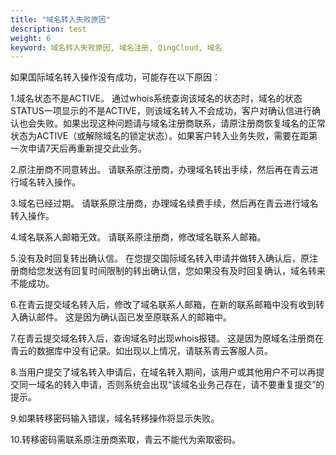 ```yaml
---
title: "域名转入失败原因"
description: test
weight: 6
keyword: 域名转入失败原因, 域名注册, QingCloud, 域名
---
```




如果国际域名转入操作没有成功，可能存在以下原因：

1.域名状态不是ACTIVE。
通过whois系统查询该域名的状态时，域名的状态STATUS一项显示的不是ACTIVE，则该域名转入不会成功，客户对确认信进行确认也会失败。如果出现这种问题请与域名注册商联系，请原注册商恢复域名的正常状态为ACTIVE（或解除域名的锁定状态）。如果客户转入业务失败，需要在距第一次申请7天后再重新提交此业务。

2.原注册商不同意转出。
请联系原注册商，办理域名转出手续，然后再在青云进行域名转入操作。

3.域名已经过期。
请联系原注册商，办理域名续费手续，然后再在青云进行域名转入操作。

4.域名联系人邮箱无效。
请联系原注册商，修改域名联系人邮箱。

5.没有及时回复转出确认信。
在您提交国际域名转入申请并做转入确认后，原注册商给您发送有回复时间限制的转出确认信，您如果没有及时回复确认，域名转来不能成功。

6.在青云提交域名转入后，修改了域名联系人邮箱，在新的联系邮箱中没有收到转入确认邮件。
这是因为确认函已发至原联系人的邮箱中。

7.在青云提交域名转入后，查询域名时出现whois报错。
这是因为原域名注册商在青云的数据库中没有记录。如出现以上情况，请联系青云客服人员。

8.当用户提交了域名转入申请后，在域名转入期间，该用户或其他用户不可以再提交同一域名的转入申请，否则系统会出现“该域名业务己存在，请不要重复提交”的提示。 

9.如果转移密码输入错误，域名转移操作将显示失败。

10.转移密码需联系原注册商索取，青云不能代为索取密码。

